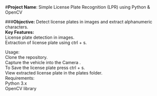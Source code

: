 
#**Project Name**: Simple License Plate Recognition (LPR) using Python & OpenCV <br>

###**Objective:** Detect license plates in images and extract alphanumeric characters.<br>
**Key Features:**<br>
License plate detection in images.<br>
Extraction of  license plate using ctrl + s.<br>

Usage:<br>
Clone the repository.<br>
Capture the vehicle into the Camera .<br>
To Save the license plate press ctrl + s.<br>
View extracted license plate in the plates folder.<br>
Requirements:<br>
Python 3.x<br>
OpenCV library<br>
